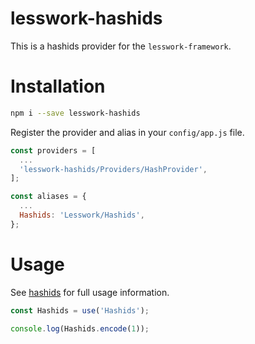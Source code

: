 # lesswork-hashids
This is a hashids provider for the `lesswork-framework`.

# Installation
```bash 
npm i --save lesswork-hashids
```

Register the provider and alias in your `config/app.js` file.

```js
const providers = [
  ...
  'lesswork-hashids/Providers/HashProvider',
];

const aliases = {
  ...
  Hashids: 'Lesswork/Hashids',
};
```

# Usage
See [hashids](https://www.npmjs.com/package/hashids) for full usage information.

```js
const Hashids = use('Hashids');

console.log(Hashids.encode(1));
```